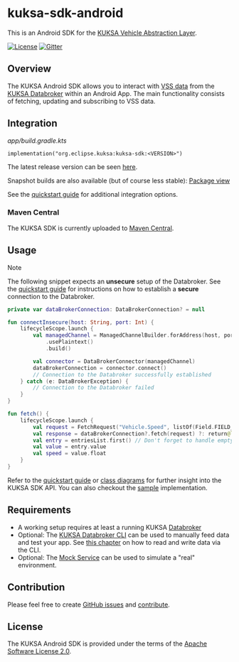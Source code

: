 # kuksa-sdk-android

This is an Android SDK for the [KUKSA Vehicle Abstraction Layer](https://github.com/eclipse/kuksa.val).


[![License](https://img.shields.io/badge/License-Apache%202.0-green.svg)](https://opensource.org/licenses/Apache-2.0)
[![Gitter](https://img.shields.io/gitter/room/kuksa-val/community)](https://gitter.im/kuksa-val/community)

## Overview

The KUKSA Android SDK allows you to interact with [VSS data](https://covesa.github.io/vehicle_signal_specification/) 
from the [KUKSA Databroker](https://github.com/eclipse/kuksa.val/tree/master/kuksa_databroker)
within an Android App. The main functionality consists of fetching, updating and subscribing to VSS data. 

## Integration

*app/build.gradle.kts*
```
implementation("org.eclipse.kuksa:kuksa-sdk:<VERSION>")
```

The latest release version can be seen [here](https://github.com/eclipse-kuksa/kuksa-android-sdk/releases).

Snapshot builds are also available (but of course less stable): [Package view](https://github.com/eclipse-kuksa/kuksa-android-sdk/packages/1986280/versions)

See the [quickstart guide](https://github.com/eclipse-kuksa/kuksa-android-sdk/tree/main/docs/QUICKSTART.md) for 
additional integration options.

### Maven Central

The KUKSA SDK is currently uploaded to [Maven Central](https://central.sonatype.com/search?q=org.eclipse.kuksa).

## Usage

> [!NOTE]
> The following snippet expects an **unsecure** setup of the Databroker. See the [quickstart guide](https://github.com/eclipse-kuksa/kuksa-android-sdk/blob/main/docs/QUICKSTART.md)
> for instructions on how to establish a **secure** connection to the Databroker.

```kotlin
private var dataBrokerConnection: DataBrokerConnection? = null

fun connectInsecure(host: String, port: Int) {
    lifecycleScope.launch {
        val managedChannel = ManagedChannelBuilder.forAddress(host, port)
            .usePlaintext()
            .build()

        val connector = DataBrokerConnector(managedChannel)
        dataBrokerConnection = connector.connect()
        // Connection to the Databroker successfully established
    } catch (e: DataBrokerException) {
        // Connection to the Databroker failed
    }
}
```

```kotlin
fun fetch() {
    lifecycleScope.launch {
        val request = FetchRequest("Vehicle.Speed", listOf(Field.FIELD_VALUE))
        val response = dataBrokerConnection?.fetch(request) ?: return@launch
        val entry = entriesList.first() // Don't forget to handle empty responses
        val value = entry.value
        val speed = value.float
    }
}
```

Refer to the [quickstart guide](https://github.com/eclipse-kuksa/kuksa-android-sdk/tree/main/docs/QUICKSTART.md) or
[class diagrams](https://github.com/eclipse-kuksa/kuksa-android-sdk/blob/main/docs/kuksa-sdk_class-diagram.puml) for 
further insight into the KUKSA SDK API. You can also checkout the [sample](https://github.com/eclipse-kuksa/kuksa-android-sdk/tree/main/samples) implementation.

## Requirements

- A working setup requires at least a running KUKSA [Databroker](https://github.com/eclipse/kuksa.val/tree/master/kuksa_databroker) 
- Optional: The [KUKSA Databroker CLI](https://github.com/eclipse/kuksa.val/tree/master/kuksa_databroker) can be used to manually feed data and test your app. 
  See [this chapter](https://github.com/eclipse/kuksa.val/tree/master/kuksa_databroker#reading-and-writing-vss-data-using-the-cli) on how to read and write data via the CLI.
- Optional: The [Mock Service](https://github.com/eclipse/kuksa.val.services/tree/main/mock_service) can be used to simulate a "real" environment. 

## Contribution

Please feel free to create [GitHub issues](https://github.com/eclipse-kuksa/kuksa-android-sdk/issues) and [contribute](https://github.com/eclipse-kuksa/kuksa-android-sdk/blob/main/docs/CONTRIBUTING.md).

## License

The KUKSA Android SDK is provided under the terms of the [Apache Software License 2.0](https://github.com/eclipse-kuksa/kuksa-android-sdk/blob/main/LICENSE).
